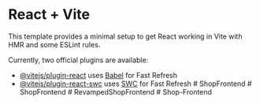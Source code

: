 # React + Vite

This template provides a minimal setup to get React working in Vite with HMR and some ESLint rules.

Currently, two official plugins are available:

- [@vitejs/plugin-react](https://github.com/vitejs/vite-plugin-react/blob/main/packages/plugin-react/README.md) uses [Babel](https://babeljs.io/) for Fast Refresh
- [@vitejs/plugin-react-swc](https://github.com/vitejs/vite-plugin-react-swc) uses [SWC](https://swc.rs/) for Fast Refresh
#   S h o p F r o n t e n d  
 #   S h o p F r o n t e n d  
 #   R e v a m p e d S h o p F r o n t e n d  
 #   S h o p - F r o n t e n d  
 